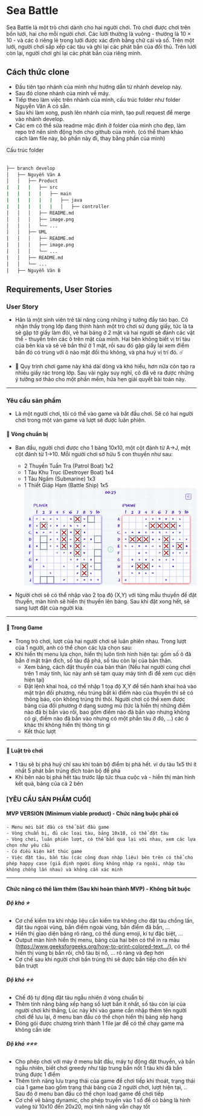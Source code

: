 # Sea Battle

Sea Battle là một trò chơi dành cho hai người chơi. Trò chơi được chơi trên bốn lưới, hai cho mỗi người chơi. Các lưới thường là vuông - thường là 10 × 10 - và các ô riêng lẻ trong lưới được xác định bằng chữ cái và số. Trên một lưới, người chơi sắp xếp các tàu và ghi lại các phát bắn của đối thủ. Trên lưới còn lại, người chơi ghi lại các phát bắn của riêng mình.


## Cách thức clone

- Đầu tiên tạo nhánh của mình như hướng dẫn từ nhánh develop này.
- Sau đó clone nhánh của mình về máy.
- Tiếp theo làm việc trên nhánh của mình, cấu trúc folder như folder Nguyễn Văn A có sẵn.
- Sau khi làm xong, push lên nhánh của mình, tạo pull request để merge vào nhánh develop.
- Các em có thể sửa readme mặc định ở folder của mình cho đẹp, làm repo trở nên sinh động hơn cho github của mình. (có thể tham khảo cách làm file này, bỏ phần này đi, thay bằng phần của mình)

Cấu trúc folder

```bash

├── branch develop
│   ├── Nguyễn Văn A
│   │   ├── Product
|   |   |   ├── src
|   |   |   |   ├── main
|   |   |   |   |   ├── java
|   |   |   |   |   │   ├── controller
│   │   │   ├── README.md
│   │   │   ├── image.png
│   │   │   └── ...
│   │   ├── UML
│   │   │   ├── README.md
│   │   │   ├── image.png
│   │   │   └── ...
│   │   ├── README.md
│   │   └── ...
│   ├── Nguyễn Văn B
```




## Requirements, User Stories

### User Story 
- Hân là một sinh viên trẻ tài năng cùng những ý tưởng đầy táo bạo. Cô nhận thấy trong lớp đang thịnh hành một trò chơi sử dụng giấy, tức là ta sẽ gập tờ giấy làm đôi, vẽ hai bảng ở 2 mặt và hai người sẽ đánh các vật thể - thuyền trên các ô trên mặt của mình. Hai bên không biết vị trí tàu của bên kia và sẽ vẽ bắn thử ở 1 mặt, rồi sau đó gập giấy lại xem điểm bắn đó có trùng với ô nào mặt đối thủ không, và phá huỷ vị trí đó. ☄️

- 👾 Quy trình chơi game này khá dài dòng và khó hiểu, hơn nữa còn tạo ra nhiều giấy rác trong lớp. Sau vài ngày suy nghĩ, cô đã vẽ ra được những ý tưởng sơ thảo cho một phần mềm, hứa hẹn giải quyết bài toán này.


---
### Yêu cầu sản phẩm
- Là một người chơi, tôi có thể vào game và bắt đầu chơi. Sẽ có hai người chơi trong một ván game và lượt sẽ được luân phiên.

#### 📝 Vòng chuẩn bị
- Ban đầu, người chơi được cho 1 bảng 10x10, một cột đánh từ A->J, một cột đánh từ 1->10. Mỗi người chơi sở hữu 5 con thuyền như sau:
    - 2 Thuyền Tuần Tra (Patrol Boat) 1x2
    - 1 Tàu Khu Trục (Destroyer Boat) 1x4
    - 1 Tàu Ngầm (Submarine) 1x3
    - 1 Thiết Giáp Hạm (Battle Ship) 1x5
![Alt text](image.png)

- Người chơi sẽ có thể nhập vào 2 toạ độ (X,Y) với từng mẫu thuyền để đặt thuyền, màn hình sẽ hiển thị thuyền lên bảng. Sau khi đặt xong hết, sẽ sang lượt đặt của người kia.

---
#### 📝 Trong Game
- Trong trò chơi, lượt của hai người chơi sẽ luân phiên nhau. Trong lượt của 1 người, anh có thể chọn các lựa chọn sau:
- Khi hiển thị menu lựa chọn, hiển thị luôn tình hình hiện tại: gồm số ô đã bắn ở mặt trận địch, số tàu đã phá, số tàu còn lại của bản thân.
    - Xem bảng, cách đặt thuyền của bản thân (Nếu hai người cùng chơi trên 1 máy tính, lúc này anh sẽ tạm quay máy tính đi để xem cục diện hiện tại)
    - Đặt lệnh khai hoả, có thể nhập 1 toạ độ X,Y để tiến hành khai hoả vào mặt trận đối phương, nếu trúng bất kì điểm nào của thuyền thì sẽ có thông báo, còn không trúng thì thôi. Người chơi có thể xem được bảng của đối phương ở dạng sương mù (tức là hiển thị những điểm nào đã bị bắn vào rồi, bao gồm điểm nào đã bắn vào nhưng không có gì, điểm nào đã bắn vào nhưng có một phần tàu ở đó, ...) các ô khác thì không hiển thị thông tin gì
    - Kết thúc lượt

---
#### 📝 Luật trò chơi
- 1 tàu sẽ bị phá huỷ chỉ sau khi toàn bộ điểm bị phá hết. ví dụ tàu 1x5 thì ít nhất 5 phát bắn trúng đích toàn bộ để phá
- Khi bên nào bị phá hết tàu trước lập tức thua cuộc và - hiển thị màn hình kết quả, bảng của cả 2 bên

### [YÊU CẦU SẢN PHẨM CUỐI]
#### MVP VERSION (Minimum viable product) - Chức năng buộc phải có


    - Menu mới bắt đầu có thể bắt đầu game
    - Vòng chuẩn bị, đủ các loại tàu, bảng 10x10, có thể đặt tàu
    - Vòng chơi, luân phiên lượt, có thể bắn qua lại với nhau, xem các lựa chọn như yêu cầu
    - Có điều kiện kết thúc game
    - Việc đặt tàu, bắn tàu (các công đoạn nhập liệu) bên trên có thể cho phép happy case (giả định người dùng không nhập ra ngoài, nhập tàu không chồng lấn nhau) và không cần xác minh
---
#### Chức năng có thể làm thêm (Sau khi hoàn thành MVP) - Không bắt buộc



##### Độ khó ⭐
- Cơ chế kiểm tra khi nhập liệu cần kiểm tra không cho đặt tàu chồng lấn, đặt tàu ngoài vùng, bắn điểm ngoài vùng, bắn điểm đã bắn, ...
- Hiển thị giao diện bảng rõ ràng, có thể dùng emoji, kí tự đặc biệt, ...
- Output màn hình hiển thị menu, bảng của hai bên có thể in ra màu (https://www.geeksforgeeks.org/how-to-print-colored-text.../), có thể hiển thị vùng bị bắn rồi, chỗ tàu bị nổ, ... rõ ràng và đẹp hơn
- Cơ chế sau khi người chơi bắn trúng thì sẽ được bắn tiếp cho đến khi bắn trượt

##### Độ khó ⭐⭐
- Chế độ tự động đặt tàu ngẫu nhiên ở vòng chuẩn bị
- Thêm tính năng bảng xếp hạng số lượt bắn ít nhất, số tàu còn lại của người chơi khi thắng, Lúc này khi vào game cần nhập thêm tên người chơi để lưu lại, ở menu ban đầu có thể chọn hiển thị bảng xếp hạng
- Đóng gói được chương trình thành 1 file jar để có thể chạy game mà không cần ide

##### Độ khó ⭐⭐⭐
- Cho phép chơi với máy ở menu bắt đầu, máy tự động đặt thuyền, và bắn ngẫu nhiên, biết chơi greedy như tập trung bắn nốt 1 tàu khi đã bắn trúng được 1 điểm
- Thêm tính năng lưu trạng thái của game để chơi tiếp khi thoát, trạng thái của 1 game bao gồm trạng thái bảng của 2 người chơi, lượt hiện tại, .. Sau đó ở menu ban đầu có thể chọn load game để chơi tiếp
- Cơ chế vẽ bảng dynamic, cho phép truyền vào 1 số để có bảng là hình vuông từ 10x10 đến 20x20, mọi tính năng vẫn chạy tốt


